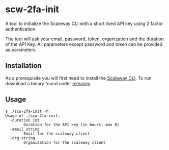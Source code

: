 # scw-2fa-init
A tool to initialize the Scaleway CLI with a short lived API key using 2 factor authentication.

The tool will ask your email, password, token, organization and the duration of the API Key. All parameters except password and token can be provided as parameters.


## Installation

As a prerequisite you will first need to install the [Scaleway CLI](https://github.com/scaleway/scaleway-cli).
To run download a binary found under [releases](https://github.com/thijslemmens/scw-2fa-init/releases).


## Usage

```
$ ./scw-2fa-init -h
Usage of ./scw-2fa-init:
  -duration int
        Duration for the API key (in hours, max 8)
  -email string
        Email for the scaleway client
  -org string
        Organization for the scaleway client
```
